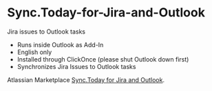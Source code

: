 # Sync.Today-for-Jira-and-Outlook
Jira issues to Outlook tasks


-    Runs inside Outlook as Add-In
-    English only
-    Installed through ClickOnce (please shut Outlook down first)
-    Synchronizes Jira Issues to Outlook tasks 

Atlassian Marketplace [Sync.Today for Jira and Outlook](https://marketplace.atlassian.com/plugins/software.hsharp.jira.outlook/server/overview).

